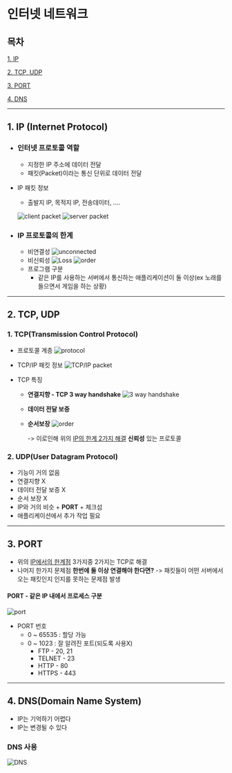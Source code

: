 # 인터넷 네트워크

## 목차
[1. IP](#1.-iP-(internet-protocol))

[2. TCP, UDP](#2.-tcp,-udp)

[3. PORT](#3.-port)

[4. DNS](#4.-dns(domain-name-system))

---

## 1. IP (Internet Protocol) 


- ### 인터넷 프로토콜 역할
  - 지정한 IP 주소에 데이터 전달
  - 패킷(Packet)이라는 통신 단위로 데이터 전달

  
- IP 패킷 정보
  - 출발지 IP, 목적지 IP, 전송데이터, ....

  ![client packet](./Image/ip1.png)
  ![server packet](./Image/ip2.png)


- ### IP 프로토콜의 한계
  - 비연결성
  ![unconnected](./Image/ip3.png)
  - 비신뢰성
  ![Loss](./Image/ip4.png)
  ![order](./Image/ip5.png)
  - 프로그램 구분
    - 같은 IP를 사용하는 서버에서 통신하는 애플리케이션이 둘 이상(ex 노래를 들으면서 게임을 하는 상황)
---
    
## 2. TCP, UDP

### 1. TCP(Transmission Control Protocol)

- 프로토콜 계층
  ![protocol](./Image/tcp1.png)

  
- TCP/IP 패킷 정보
  ![TCP/IP packet](./Image/tcp2.png)


- TCP 특징
  - **연결지향 - TCP 3 way handshake**
  ![3 way handshake](./Image/tcp3.png)
  
  - **데이터 전달 보증**

  - **순서보장**
  ![order](./Image/tcp4.png)
  
    ->  이로인해 위의 [IP의 한계 2가지 해결](#IP-프로토콜의-한계) **신뢰성** 있는 프로토콜

### 2. UDP(User Datagram Protocol)
- 기능이 거의 없음
- 연결지향 X
- 데이터 전달 보증 X
- 순서 보장 X
- IP와 거의 비슷 + **PORT** + 체크섬
- 애플리케이션에서 추가 작업 필요

---
## 3. PORT
- 위의 [IP에서의 한계점](#IP-프로토콜의-한계) 3가지중 2가지는 TCP로 해결
- 나머지 한가지 문제점 **한번에 둘 이상 연결해야 한다면?** -> 패킷들이 어떤 서버에서 오는 패킷인지 인지를 못하는 문제점 발생

#### PORT - 같은 IP 내에서 프로세스 구분
![port](./Image/port1.png)

- PORT 번호
  - 0 ~ 65535 : 할당 가능
  - 0 ~ 1023 : 잘 알려진 포트(되도록 사용X)
    - FTP - 20, 21
    - TELNET - 23
    - HTTP - 80
    - HTTPS - 443

---
## 4. DNS(Domain Name System)
- IP는 기억하기 어렵다
- IP는 변경될 수 있다

### DNS 사용
![DNS](./Image/dns1.png)